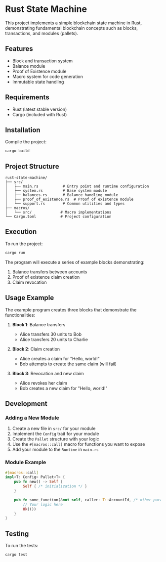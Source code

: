 # Rust State Machine

This project implements a simple blockchain state machine in Rust, demonstrating fundamental blockchain concepts such as blocks, transactions, and modules (pallets).

## Features

- Block and transaction system
- Balance module
- Proof of Existence module
- Macro system for code generation
- Immutable state handling

## Requirements

- Rust (latest stable version)
- Cargo (included with Rust)

## Installation

Compile the project:
```bash
cargo build
```

## Project Structure

```
rust-state-machine/
├── src/
│   ├── main.rs           # Entry point and runtime configuration
│   ├── system.rs         # Base system module
│   ├── balances.rs       # Balance handling module
│   ├── proof_of_existence.rs  # Proof of existence module
│   └── support.rs        # Common utilities and types
├── macros/
│   └── src/             # Macro implementations
└── Cargo.toml           # Project configuration
```

## Execution

To run the project:

```bash
cargo run
```

The program will execute a series of example blocks demonstrating:
1. Balance transfers between accounts
2. Proof of existence claim creation
3. Claim revocation

## Usage Example

The example program creates three blocks that demonstrate the functionalities:

1. **Block 1**: Balance transfers
   - Alice transfers 30 units to Bob
   - Alice transfers 20 units to Charlie

2. **Block 2**: Claim creation
   - Alice creates a claim for "Hello, world!"
   - Bob attempts to create the same claim (will fail)

3. **Block 3**: Revocation and new claim
   - Alice revokes her claim
   - Bob creates a new claim for "Hello, world!"

## Development

### Adding a New Module

1. Create a new file in `src/` for your module
2. Implement the `Config` trait for your module
3. Create the `Pallet` structure with your logic
4. Use the `#[macros::call]` macro for functions you want to expose
5. Add your module to the `Runtime` in `main.rs`

### Module Example

```rust
#[macros::call]
impl<T: Config> Pallet<T> {
    pub fn new() -> Self {
        Self { /* initialization */ }
    }

    pub fn some_function(&mut self, caller: T::AccountId, /* other parameters */) -> DispatchResult {
        // Your logic here
        Ok(())
    }
}
```

## Testing

To run the tests:

```bash
cargo test
```
